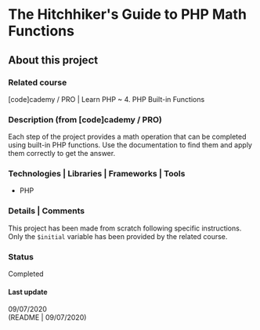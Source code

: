 # The Hitchhiker's Guide to PHP Math Functions

## About this project

### Related course
[code]cademy / PRO | Learn PHP ~ 4. PHP Built-in Functions

### Description (from [code]cademy / PRO)
Each step of the project provides a math operation that can be completed using built-in PHP functions. Use the documentation to find them and apply them correctly to get the answer.

### Technologies | Libraries | Frameworks | Tools  
- PHP

### Details | Comments
This project has been made from scratch following specific instructions. Only the `$initial` variable has been provided by the related course.

### Status
Completed

#### Last update
09/07/2020    
(README | 09/07/2020)